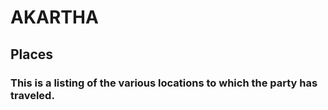 # AKARTHA
## Places
### This is a listing of the various locations to which the party has traveled.
